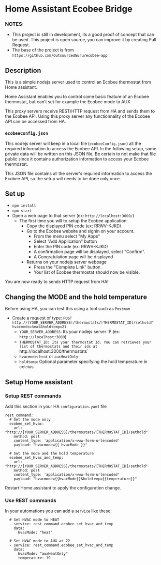 # Home Assistant Ecobee Bridge 

### NOTES: 
* This project is still in development, its a good proof of concept that can be used. This project is open source, you can improve it by creating Pull Request.
* The base of the project is from `https://github.com/OutsourcedGuru/ecobee-app`



## Description

This is a simple nodejs server used to control an Ecobee thermostat from Home assistant.

Home Assistant enables you to control some basic feature of an Ecobee thermostat, but can't set
for example the Ecobee mode to AUX.

This proxy servers receive REST/HTTP request from HA and sends them to the Ecobee API. Using this proxy server any functionnality of the Ecobee API can be accessed from HA.


### `ecobeeConfig.json`
This nodejs server will keep in a local file (`ecobeeConfig.json`) all the required information to access the Ecobee API.
In the following setup, some private data will be written on this JSON file. Be certain to not make that file public since it contains authorization information to access your Ecobee thermostat.

This JSON file contains all the server's required information to access the Ecobee API, so the setup will needs to be done only once.


## Set up

* `npm install`
* `npm start`
* Open a web page to that server (ex: `http://localhost:3000/`)
	* The first time you will to setup the Ecobee application:
		* Copy the displayed PIN code (ex: RRWV-KJKD)
		* Go to the Ecobee website and signin on your account.
			* From the menu select "My Apps"
			* Select "Add Application" button
			* Enter the PIN code (ex: RRWV-KJKD)
			* A confirmation page will be displayed, select "Confirm".
			* A Congratulation page will be displayed
		* Returns on your nodejs server webpage
			* Press the "Complete Link" button.
			* Your list of Ecobee thermostat should now be visible.

You are now ready to sends HTTP request from HA!

## Changing the MODE and the hold temperature

Before using HA, you can test this using a tool such as `Postman`

* Create a request of type: `POST http://[YOUR_SERVER_ADDRESS]/thermostats/[THERMOSTAT_ID]/sethold?hvacmode=heat&holdtemp=21`
	* `YOUR_SERVER_ADDRESS`: Its your nodejs server IP (ex: `http://localhost:3000`)
	* `THERMOSTAT_ID: Its your thermostat Id. You can retrieves your list of thermostats and their ids at `http://localhost:3000/thermostats`
	* `hvacmode`: `heat` or `auxHeatOnly`
	* `holdtemp`: Optional parameter specifying the hold temperature in celcius.


## Setup Home assistant

### Setup REST commands

Add this section in your HA `configuration.yaml` file

```
rest_command:
  # Set the mode only
  ecobee_set_hvac:
    url: "http://[YOUR_SERVER_ADDRESS]/thermostats/[THERMOSTAT_ID]/sethold"
    method: post
    content_type: 'application/x-www-form-urlencoded'
    payload: "hvacmode={{ hvacMode }}"

  # Set the mode and the hold temperature
  ecobee_set_hvac_and_temp:
    url: "http://[YOUR_SERVER_ADDRESS]/thermostats/[THERMOSTAT_ID]/sethold"
    method: post
    content_type: 'application/x-www-form-urlencoded'
    payload: "hvacmode={{hvacMode}}&holdtemp={{temperature}}"
```

Restart Home assistant to apply the configuration change.


### Use REST commands

In your automations you can add a `service` like these:
```
  # Set HVAC mode to HEAT
  - service: rest_command.ecobee_set_hvac_and_temp
    data:
      hvacMode: "heat"

  # Set HVAC mode to AUX at 22
  - service: rest_command.ecobee_set_hvac_and_temp
    data:
      hvacMode: "auxHeatOnly"
      temperature: 19
```

